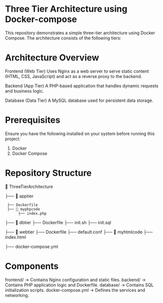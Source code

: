 # Three Tier Architecture using Docker-compose
This repository demonstrates a simple three-tier architecture using Docker Compose. The architecture consists of the following tiers:

# Architecture Overview
Frontend (Web Tier)
Uses Nginx as a web server to serve static content (HTML, CSS, JavaScript) and act as a reverse proxy to the backend.

Backend (App Tier)
A PHP-based application that handles dynamic requests and business logic.

Database (Data Tier)
A MySQL database used for persistent data storage.

# Prerequisites
Ensure you have the following installed on your system before running this project:
1. Docker 
2. Docker Compose 

# Repository Structure
📂 ThreeTierArchitecture

├── 📂 apptier

     ├── Dockerfile
     ├── 📂 myphpcode
          ├── index.php
          
├── 📂 dbtier
     ├── Dockerfile
     ├── init.sh
     ├── init.sql  
     
├── 📂 webtier
     ├── Dockerfile
     ├── default.conf
     ├── 📂 myhtmlcode
          ├── index.html  
          
├── docker-compose.yml          
     
# Components
frontend/ → Contains Nginx configuration and static files.
backend/ → Contains PHP application logic and Dockerfile.
database/ → Contains SQL initialization scripts.
docker-compose.yml → Defines the services and networking.

